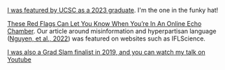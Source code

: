 [I was featured by UCSC as a 2023 graduate](https://www.instagram.com/reel/CtASzrqLlqH/?utm_source=ig_web_copy_link&igshid=MzRlODBiNWFlZA==). I'm the one in the funky hat!

[These Red Flags Can Let You Know When You’re In An Online Echo Chamber](https://www.eurekalert.org/news-releases/95737). Our article around misinformation and hyperpartisan language ([Nguyen, et al., 2022](https://journals.sagepub.com/doi/10.1177/09579265221108022)) was featured on websites such as IFLScience.

[I was also a Grad Slam finalist in 2019, and you can watch my talk on Youtube](https://graddiv.ucsc.edu/calendar/grad-div-special-events/grad-slam/grad-slam-finalists-2019.html)
